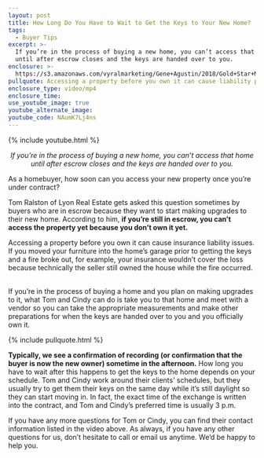 ```yaml
---
layout: post
title: How Long Do You Have to Wait to Get the Keys to Your New Home?
tags:
  - Buyer Tips
excerpt: >-
  If you’re in the process of buying a new home, you can’t access that home
  until after escrow closes and the keys are handed over to you.
enclosure: >-
  https://s3.amazonaws.com/vyralmarketing/Gene+Agustin/2018/Gold+Star+Mortgage+Financial-+How+Soon+Can+I+Have+Access+to+the+Property%253F.mp4
pullquote: Accessing a property before you own it can cause liability problems.
enclosure_type: video/mp4
enclosure_time:
use_youtube_image: true
youtube_alternate_image:
youtube_code: NAumK7Lj4ns
---
```


{% include youtube.html %}

<p style="text-align: center;"><em>If you’re in the process of buying a new home, you can’t access that home until after escrow closes and the keys are handed over to you.</em></p>

As a homebuyer, how soon can you access your new property once you’re under contract?

Tom Ralston of Lyon Real Estate gets asked this question sometimes by buyers who are in escrow because they want to start making upgrades to their new home. According to him, **if you’re still in escrow, you can’t access the property yet because you don’t own it yet.&nbsp;**

Accessing a property before you own it can cause insurance liability issues. If you moved your furniture into the home’s garage prior to getting the keys and a fire broke out, for example, your insurance wouldn’t cover the loss because technically the seller still owned the house while the fire occurred. &nbsp;

If you’re in the process of buying a home and you plan on making upgrades to it, what Tom and Cindy can do is take you to that home and meet with a vendor so you can take the appropriate measurements and make other preparations for when the keys are handed over to you and you officially own it.&nbsp;

{% include pullquote.html %}

**Typically, we see a confirmation of recording (or confirmation that the buyer is now the new owner) sometime in the afternoon.** How long you have to wait after this happens to get the keys to the home depends on your schedule. Tom and Cindy work around their clients’ schedules, but they usually try to get them their keys on the same day while it’s still daylight so they can start moving in. In fact, the exact time of the exchange is written into the contract, and Tom and Cindy’s preferred time is usually 3 p.m.&nbsp;

If you have any more questions for Tom or Cindy, you can find their contact information listed in the video above. As always, if you have any other questions for us, don’t hesitate to call or email us anytime. We’d be happy to help you.